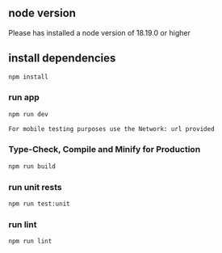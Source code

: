## node version

Please has installed a node version of 18.19.0 or higher

## install dependencies

```sh
npm install
```

### run app

```sh
npm run dev

For mobile testing purposes use the Network: url provided

```

### Type-Check, Compile and Minify for Production

```sh
npm run build
```

### run unit rests

```sh
npm run test:unit
```

### run lint

```sh
npm run lint
```

